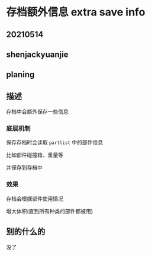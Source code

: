 # 存档额外信息 extra save info

## 20210514

## shenjackyuanjie

## planing

## 描述

存档中会额外保存一些信息

### 底层机制

保存存档时会读取 `partlist` 中的部件信息

比如部件碰撞箱、重量等

并保存到存档中

### 效果

存档会根据部件使用情况

增大体积(直到所有种类的部件都被用)

## 别的什么的

没了